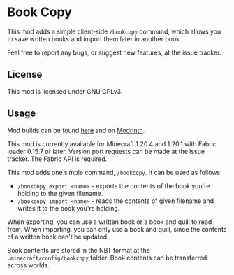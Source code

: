 # Book Copy

This mod adds a simple client-side `/bookcopy` command, which allows you to save written books and
import them later in another book.

Feel free to report any bugs, or suggest new features, at the issue tracker.

## License

This mod is licensed under GNU GPLv3.

## Usage

Mod builds can be found [here](https://github.com/eclipseisoffline/bookcopy/packages/2096411) and on [Modrinth](https://modrinth.com/mod/book-copy).

This mod is currently available for Minecraft 1.20.4 and 1.20.1 with Fabric loader 0.15.7 or later.
Version port requests can be made at the issue tracker. The Fabric API is required.

This mod adds one simple command, `/bookcopy`. It can be used as follows:

- `/bookcopy export <name>` - exports the contents of the book you're holding to the given filename.
- `/bookcopy import <name>` - reads the contents of given filename and writes it to the book you're holding.

When exporting, you can use a written book or a book and quill to read from. When importing, you can
only use a book and quill, since the contents of a written book can't be updated.

Book contents are stored in the NBT format at the `.minecraft/config/bookcopy` folder. Book contents
can be transferred across worlds.
